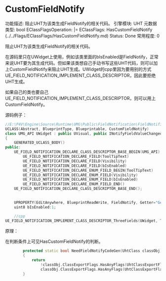 # CustomFieldNotify

功能描述: 阻止UHT为该类生成FieldNotify的相关代码。
引擎模块: UHT
元数据类型: bool
EClassFlagsOperation: |=
EClassFlags: HasCustomFieldNotify (../../Flags/EClassFlags/HasCustomFieldNotify.md)
Status: Done
常用程度: 0

阻止UHT为该类生成FieldNotify的相关代码。

在源码里只在UWidget上使用，例如该类里面的bIsEnabled是FieldNotify，正常来说UHT要为其生成代码。但如果该类想自己手动书写这些UHT代码，则可以加上CustomFieldNotify来阻止UHT生成。UWidget的cpp里因为要用别的方式UE_FIELD_NOTIFICATION_IMPLEMENT_CLASS_DESCRIPTOR，因此要拒绝UHT生成。

如果自己的类也要自己UE_FIELD_NOTIFICATION_IMPLEMENT_CLASS_DESCRIPTOR，则可以用上CustomFieldNotify。

源码例子：

```cpp
//E:\P4V\Engine\Source\Runtime\UMG\Public\FieldNotification\FieldNotificationDeclaration.h
UCLASS(Abstract, BlueprintType, Blueprintable, CustomFieldNotify)
class UMG_API UWidget : public UVisual, public INotifyFieldValueChanged
{
	GENERATED_UCLASS_BODY()
public:
	UE_FIELD_NOTIFICATION_DECLARE_CLASS_DESCRIPTOR_BASE_BEGIN(UMG_API)
		UE_FIELD_NOTIFICATION_DECLARE_FIELD(ToolTipText)
		UE_FIELD_NOTIFICATION_DECLARE_FIELD(Visibility)
		UE_FIELD_NOTIFICATION_DECLARE_FIELD(bIsEnabled)
		UE_FIELD_NOTIFICATION_DECLARE_ENUM_FIELD_BEGIN(ToolTipText)
		UE_FIELD_NOTIFICATION_DECLARE_ENUM_FIELD(Visibility)
		UE_FIELD_NOTIFICATION_DECLARE_ENUM_FIELD(bIsEnabled)
		UE_FIELD_NOTIFICATION_DECLARE_ENUM_FIELD_END()
	UE_FIELD_NOTIFICATION_DECLARE_CLASS_DESCRIPTOR_BASE_END();
	
	
	UPROPERTY(EditAnywhere, BlueprintReadWrite, FieldNotify, Getter="GetIsEnabled", Setter="SetIsEnabled", BlueprintGetter="GetIsEnabled", BlueprintSetter="SetIsEnabled", Category="Behavior")
	uint8 bIsEnabled:1;
	
	//cpp
UE_FIELD_NOTIFICATION_IMPLEMENT_CLASS_DESCRIPTOR_ThreeFields(UWidget, ToolTipText, Visibility, bIsEnabled);

```

原理：

在判断条件上可见HasCustomFieldNotify的判断。

```cpp
		protected static bool NeedFieldNotifyCodeGen(UhtClass classObj)
		{
			return
				!classObj.ClassExportFlags.HasAnyFlags(UhtClassExportFlags.HasCustomFieldNotify) &&
				classObj.ClassExportFlags.HasAnyFlags(UhtClassExportFlags.HasFieldNotify);
		}

```